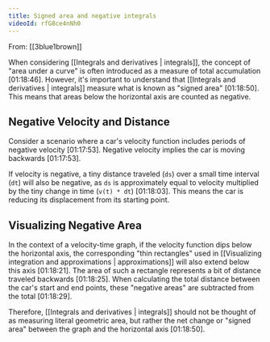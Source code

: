 ```yaml
---
title: Signed area and negative integrals
videoId: rfG8ce4nNh0
---
```


From: [[3blue1brown]] <br/> 

When considering [[Integrals and derivatives | integrals]], the concept of "area under a curve" is often introduced as a measure of total accumulation <a class="yt-timestamp" data-t="01:18:46">[01:18:46]</a>. However, it's important to understand that [[Integrals and derivatives | integrals]] measure what is known as "signed area" <a class="yt-timestamp" data-t="01:18:50">[01:18:50]</a>. This means that areas below the horizontal axis are counted as negative.

## Negative Velocity and Distance

Consider a scenario where a car's velocity function includes periods of negative velocity <a class="yt-timestamp" data-t="01:17:53">[01:17:53]</a>. Negative velocity implies the car is moving backwards <a class="yt-timestamp" data-t="01:17:53">[01:17:53]</a>.

If velocity is negative, a tiny distance traveled (`ds`) over a small time interval (`dt`) will also be negative, as `ds` is approximately equal to velocity multiplied by the tiny change in time (`v(t) * dt`) <a class="yt-timestamp" data-t="01:18:03">[01:18:03]</a>. This means the car is reducing its displacement from its starting point.

## Visualizing Negative Area

In the context of a velocity-time graph, if the velocity function dips below the horizontal axis, the corresponding "thin rectangles" used in [[Visualizing integration and approximations | approximations]] will also extend below this axis <a class="yt-timestamp" data-t="01:18:21">[01:18:21]</a>. The area of such a rectangle represents a bit of distance traveled backwards <a class="yt-timestamp" data-t="01:18:25">[01:18:25]</a>. When calculating the total distance between the car's start and end points, these "negative areas" are subtracted from the total <a class="yt-timestamp" data-t="01:18:29">[01:18:29]</a>.

Therefore, [[Integrals and derivatives | integrals]] should not be thought of as measuring literal geometric area, but rather the net change or "signed area" between the graph and the horizontal axis <a class="yt-timestamp" data-t="01:18:50">[01:18:50]</a>.
